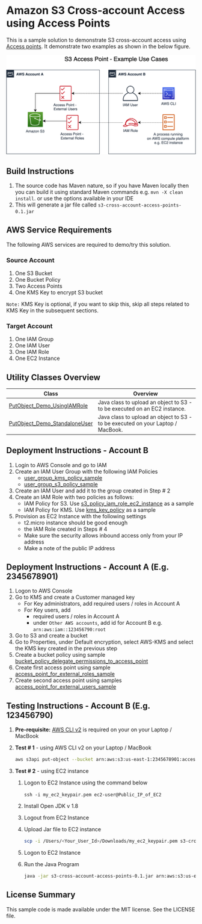 # Amazon S3 Cross-account Access using Access Points

This is a sample solution to demonstrate S3 cross-account access using [Access points](https://docs.aws.amazon.com/AmazonS3/latest/dev/access-points.html). It demonstrate two examples as  shown in the below figure.

![Alt](./src/main/resources/S3_Cross-account_Access_using_AccessPoints.png)

## Build Instructions

1. The source code has Maven nature, so if you have Maven locally then you can build it using standard Maven commands e.g. ```mvn -X clean install```. or use the options available in your IDE
2. This will generate a jar file called ```s3-cross-account-access-points-0.1.jar```

## AWS Service Requirements

The following AWS services are required to demo/try this solution.

### Source Account

1. One S3 Bucket
1. One Bucket Policy
1. Two Access Points
1. One KMS Key to encrypt S3 bucket

```Note:``` KMS Key is optional, if you want to skip this, skip all steps related to KMS Key in the subsequent sections.

### Target Account

1. One IAM Group
1. One IAM User
1. One IAM Role
1. One EC2 Instance

## Utility Classes Overview

| Class | Overview|
|-------------------------------------------------------------- | -------------- |
| [PutObject_Demo_UsingIAMRole](./src/main/java/com/amazonaws/s3/accesspoints/PutObject_Demo_UsingIAMRole.java) | Java class to upload an object to S3 - to be executed on an EC2 instance.|
| [PutObject_Demo_StandaloneUser](./src/main/java/com/amazonaws/s3/accesspoints/PutObject_Demo_StandaloneUser.java) | Java class to upload an object to S3 - to be executed on your Laptop / MacBook.|

## Deployment Instructions - Account B

1. Login to AWS Console and go to IAM
1. Create an IAM User Group  with the following IAM Policies
   - [user_group_kms_policy_sample](./src/main/resources/user_group_kms_policy_sample.json)
   - [user_group_s3_policy_sample](./src/main/resources/user_group_s3_policy_sample.json)
1. Create an IAM User and add it to the  group created in  Step # 2
1. Create an IAM Role with two policies as follows:
   - IAM Policy for S3. Use [s3_policy_iam_role_ec2_instance](./src/main/resources/s3_policy_iam_role_ec2_instance.json) as a sample
   - IAM Policy for KMS. Use [kms_key_policy](./src/main/resources/kms_key_policy.json) as a sample
1. Provision as EC2 Instance with the following settings
   - t2.micro instance should be good enough
   - the IAM Role created in Steps # 4
   - Make sure the security allows inbound access only from your IP address
   - Make a note of the public IP address

## Deployment Instructions - Account A (E.g. 2345678901)

1. Logon to AWS Console
1. Go to KMS and create a Customer managed key
   - For Key administrators, add required users / roles in Account A
   - For Key users, add
      - required users / roles in Account A
      - under ```Other AWS accounts```, add id for Account B e.g. ```arn:aws:iam::123456790:root```
1. Go to S3 and create a bucket
1. Go to Properties, under Default encryption, select AWS-KMS and select the KMS key created in the previous step
1. Create a bucket policy using sample [bucket_policy_delegate_permissions_to_access_point](./src/main/resources/bucket_policy_delegate_permissions_to_access_point.json)
1. Create first access point using sample [access_point_for_external_roles_sample](./src/main/resources/access_point_for_external_roles_sample.json)
1. Create second access point using samples [access_point_for_external_users_sample](./src/main/resources/access_point_for_external_users_sample.json)

## Testing Instructions - Account B (E.g. 123456790)

1. **Pre-requisite:** [AWS CLI v2](https://docs.aws.amazon.com/cli/latest/userguide/install-cliv2.html) is required on your on your Laptop / MacBook
1. **Test # 1** - using AWS CLI v2 on your Laptop / MacBook

   ```bash
   aws s3api put-object --bucket arn:aws:s3:us-east-1:2345678901:accesspoint/access-point-external-users --key <Object_Name> --body <Object_Path> --profile default
   ```

1. **Test # 2** - using EC2 instance

   1. Logon to EC2 Instance using the command below

      ```ssh -i my_ec2_keypair.pem ec2-user@Public_IP_of_EC2```

   1. Install Open JDK v 1.8
   1. Logout from EC2 Instance
   1. Upload Jar file to EC2 instance

      ```bash
      scp -i /Users/<Your_User_Id>/Downloads/my_ec2_keypair.pem s3-cross-account-access-points-0.1.jar ec2-user@<Public_IP_of_EC2>:/home/ec2-user/
      ```

   1. Logon to EC2 Instance

   1. Run the Java Program

      ```bash
      java -jar s3-cross-account-access-points-0.1.jar arn:aws:s3:us-east-1:2345678901:accesspoint/access-point-external-roles from_ec2_instance us-east-1
      ```

## License Summary

This sample code is made available under the MIT license. See the LICENSE file.